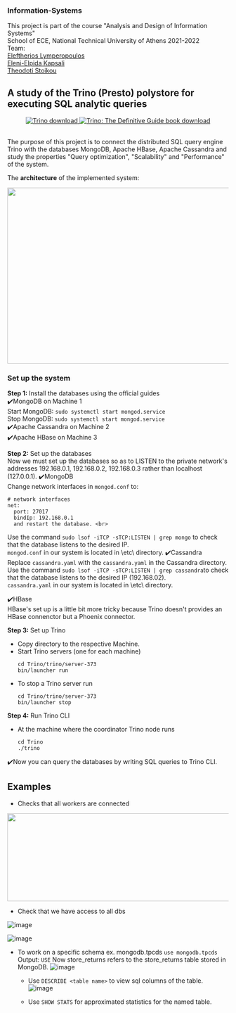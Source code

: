 ### Information-Systems
This project is part of the course "Analysis and Design of Information Systems" <br>
School of ECE, National Technical University of Athens 2021-2022 <br>
Team: <br>
[Eleftherios Lymperopoulos](https://github.com/LefterisLymp) <br>
[Eleni-Elpida Kapsali](https://github.com/el2kaps) <br>
[Theodoti Stoikou](https://github.com/DidoStoikou) <br>

## A study of the Trino (Presto) polystore for executing SQL analytic queries
</p>
<p align="center">
   <a href="https://trino.io/download.html">
       <img src="https://img.shields.io/maven-central/v/io.trino/trino-server.svg?label=Trino" alt="Trino download" />
   </a>
   <a href="https://trino.io/trino-the-definitive-guide.html">
       <img src="https://img.shields.io/badge/Trino%3A%20The%20Definitive%20Guide-download-brightgreen" alt="Trino: The Definitive Guide book download" />
   </a>
</p>
<br>
The purpose of this project is to connect the distributed SQL query engine Trino with the databases MongoDB, Apache HBase, Apache Cassandra and study the properties "Query optimization", "Scalability" and "Performance" of the system. 

The **architecture** of the implemented system: <br>

<img src="https://user-images.githubusercontent.com/63153771/160221904-ce759083-f60a-4ec8-9672-a8522e6356ff.png" width="600" height="400" align="center">

### Set up the system
**Step 1:** Install the databases using the official guides<br>
✔️MongoDB on Machine 1 <br>
  Start MongoDB:  ```sudo systemctl start mongod.service```<br>
  Stop MongoDB: ```sudo systemctl start mongod.service```
<br>
✔️Apache Cassandra on Machine 2
<br>
✔️Apache HBase on Machine 3

**Step 2:** Set up the databases <br>
Now we must set up the databases so as to LISTEN to the private network's addresses 192.168.0.1, 192.168.0.2, 192.168.0.3 rather than localhost (127.0.0.1).
✔️MongoDB <br>
Change network interfaces in ```mongod.conf``` to:
```
# network interfaces
net:
  port: 27017
  bindIp: 192.168.0.1
  and restart the database. <br>
  ```
Use the command ```sudo lsof -iTCP -sTCP:LISTEN | grep mongo``` to check that the database listens to the desired IP. <br>
```mongod.conf``` in our system is located in \etc\ directory.
✔️Cassandra <br>
Replace ```cassandra.yaml``` with the ```cassandra.yaml``` in the Cassandra directory. <br>
Use the command ```sudo lsof -iTCP -sTCP:LISTEN | grep cassandra```to check that the database listens to the desired IP (192.168.02). <br>
```cassandra.yaml``` in our system is located in \etc\ directory.

✔️HBase<br>
HBase's set up is a little bit more tricky because Trino doesn't provides an HBase connenctor but a Phoenix connector.


**Step 3:** Set up Trino <br>
* Copy directory to the respective Machine.
* Start Trino servers (one for each machine)
  ```
  cd Trino/trino/server-373
  bin/launcher run
  ```
* To stop a Trino server run 
  ```
  cd Trino/trino/server-373
  bin/launcher stop
  ```
**Step 4:** Run Trino CLI <br>
* At the machine where the coordinator Trino node runs 
  ```
  cd Trino
  ./trino
  ```
✔️Now you can query the databases by writing SQL queries to Trino CLI.

## Examples
* Checks that all workers are connected 
<img src="https://user-images.githubusercontent.com/63153771/160288908-3c6aebe1-0d84-4e8e-871e-5d40fe66fb22.png" width="600" height="200" align="center">

* Check that we have access to all dbs

![image](https://user-images.githubusercontent.com/63153771/160290466-fc335cf7-ba7c-456c-8c26-39ac165f34f5.png)

![image](https://user-images.githubusercontent.com/63153771/160290487-30ec31a1-d22b-4379-81d4-1e481d180f14.png)

* To work on a specific schema ex. mongodb.tpcds 
  ```use mongodb.tpcds```
  Output: ```USE```
  Now store_returns refers to the store_returns table stored in MongoDB.
  ![image](https://user-images.githubusercontent.com/63153771/160290380-59fe3b1b-3c29-47ec-93f4-feabca38ef82.png)
  
  * Use ```DESCRIBE <table name>``` to view sql columns of the table.
  ![image](https://user-images.githubusercontent.com/63153771/160290912-ee1b0cbe-ca4f-459f-80f0-25f29db94dd1.png)
  
  * Use ```SHOW STATS``` for approximated statistics for the named table.
  
    


